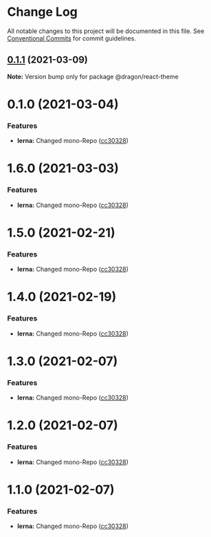# Change Log

All notable changes to this project will be documented in this file.
See [Conventional Commits](https://conventionalcommits.org) for commit guidelines.

## [0.1.1](https://gitlab.fftech.info/dragon/consumer-web/dragon-react-box/compare/@dragon/react-theme@0.1.0...@dragon/react-theme@0.1.1) (2021-03-09)

**Note:** Version bump only for package @dragon/react-theme





# 0.1.0 (2021-03-04)


### Features

* **lerna:** Changed mono-Repo ([cc30328](https://gitlab.fftech.info/dragon/consumer-web/dragon-react-box/commit/cc303285c7574b8f92f6c107ae06d155ad14b490))





# 1.6.0 (2021-03-03)


### Features

* **lerna:** Changed mono-Repo ([cc30328](https://gitlab.fftech.info/dragon/consumer-web/dragon-react-box/commit/cc303285c7574b8f92f6c107ae06d155ad14b490))





# 1.5.0 (2021-02-21)


### Features

* **lerna:** Changed mono-Repo ([cc30328](https://gitlab.fftech.info/dragon/consumer-web/dragon-react-box/commit/cc303285c7574b8f92f6c107ae06d155ad14b490))





# 1.4.0 (2021-02-19)


### Features

* **lerna:** Changed mono-Repo ([cc30328](https://gitlab.fftech.info/dragon/consumer-web/dragon-react-box/commit/cc303285c7574b8f92f6c107ae06d155ad14b490))





# 1.3.0 (2021-02-07)


### Features

* **lerna:** Changed mono-Repo ([cc30328](https://gitlab.fftech.info/dragon/consumer-web/dragon-react-box/commit/cc303285c7574b8f92f6c107ae06d155ad14b490))





# 1.2.0 (2021-02-07)


### Features

* **lerna:** Changed mono-Repo ([cc30328](https://gitlab.fftech.info/dragon/consumer-web/dragon-react-box/commit/cc303285c7574b8f92f6c107ae06d155ad14b490))





# 1.1.0 (2021-02-07)


### Features

* **lerna:** Changed mono-Repo ([cc30328](https://gitlab.fftech.info/dragon/consumer-web/dragon-react-box/commit/cc303285c7574b8f92f6c107ae06d155ad14b490))
